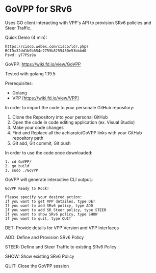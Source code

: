 # GoVPP for SRv6

Uses GO client interacting with VPP's API to provision SRv6 policies and Steer Traffic.

Quick Demo (4 min):
```
https://cisco.webex.com/cisco/ldr.php?RCID=32dd1b9b654e2755b8255430e53bbbd0
Pswd: yT7PSs9a
```

GoVPP: https://wiki.fd.io/view/GoVPP

Tested with golang 1.19.5

Prerequisites:
- Golang
- VPP [https://wiki.fd.io/view/VPP]

In order to import the code to your personale GitHub repository:
1. Clone the Repository into your personal GitHub
2. Open the code in code editing application (ex. Visual Studio)
3. Make your code changes
4. Find and Replace all the achiarato/GoVPP links with your GitHub repository path
5. Git add, Git commit, Git push

In order to use the code once downloaded:
```
1. cd GoVPP/
2. go build
3. sudo ./GoVPP 
```

GoVPP will generate interactive CLI output.:
```
GoVPP Ready to Rock!

Please specify your desired action:
If you want to get VPP detailes, type DET
If you want to add SRv6 policy, type ADD
If you want to add SR Steer policy, type STEER
If you want to show SRv6 policy, type SHOW
If you want to quit, type QUIT
```

DET: Provide details for VPP Version and VPP Interfaces

ADD: Define and Provision SRv6 Policy

STEER: Define and Steer Traffic to existing SRv6 Policy

SHOW: Show existing SRv6 Policy

QUIT: Close the GoVPP session
